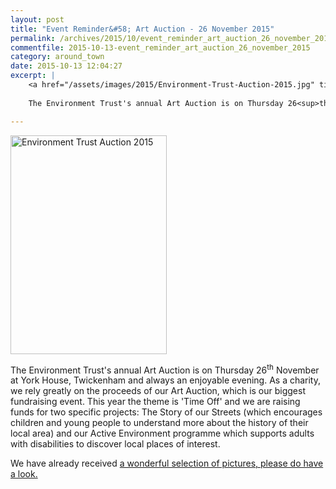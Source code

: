 ```yaml
---
layout: post
title: "Event Reminder&#58; Art Auction - 26 November 2015"
permalink: /archives/2015/10/event_reminder_art_auction_26_november_2015.html
commentfile: 2015-10-13-event_reminder_art_auction_26_november_2015
category: around_town
date: 2015-10-13 12:04:27
excerpt: |
    <a href="/assets/images/2015/Environment-Trust-Auction-2015.jpg" title="See larger version of - Environment Trust Auction 2015"><img src="/assets/images/2015/Environment-Trust-Auction-2015_thumb.jpg" width="150" height="210" alt="Environment Trust Auction 2015" class="photo right" /></a>
    
    The Environment Trust's annual Art Auction is on Thursday 26<sup>th</sup> November at York House, Twickenham and always an enjoyable evening.  As a charity, we rely greatly on the proceeds of our Art Auction, which is our biggest fundraising event.  This year the theme is 'Time Off' and we are raising funds for two specific projects: The Story of our Streets (which encourages children and young people to understand more about the history of their local area) and our Active Environment programme which supports adults with disabilities to discover local places of interest.

---
```


<a href="/assets/images/2015/Environment-Trust-Auction-2015.jpg" title="See larger version of - Environment Trust Auction 2015"><img src="/assets/images/2015/Environment-Trust-Auction-2015_thumb.jpg" width="250" height="350" alt="Environment Trust Auction 2015" class="photo right" /></a>

The Environment Trust's annual Art Auction is on Thursday 26<sup>th</sup> November at York House, Twickenham and always an enjoyable evening. As a charity, we rely greatly on the proceeds of our Art Auction, which is our biggest fundraising event. This year the theme is 'Time Off' and we are raising funds for two specific projects: The Story of our Streets (which encourages children and young people to understand more about the history of their local area) and our Active Environment programme which supports adults with disabilities to discover local places of interest.

We have already received [a wonderful selection of pictures, please do have a look.](http://environmenttrust.co.uk/2015-art-auction-gallery)
